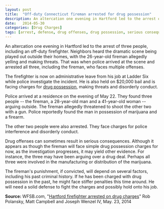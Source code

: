 ```yaml
---
layout: post
title:  "Off-duty Connecticut fireman arrested for drug possession"
description: An altercation one evening in Hartford led to the arrest of three people, including an off-duty firefighter. Neighbors heard the dramatic scene being played out outside their homes, with the 26-year-old fireman allegedly yelling and making threats. That was when police arrived at the scene and arrested all three, including the fireman, who faces multiple offenses.
date:   2014-05-30
categories: [Drug Charges] 
tags: [arrest, defense, drug offenses, drug possession, serious consequences]
---
```


<p>An altercation one evening in Hartford led to the arrest of three people, including an off-duty firefighter. Neighbors heard the dramatic scene being played out outside their homes, with the 26-year-old fireman allegedly yelling and making threats. That was when police arrived at the scene and arrested all three, including the fireman, who faces multiple offenses.</p><p>The firefighter is now on administrative leave from his job at Ladder Six while police investigate the incident. He is also held on $20,000 bail and is facing charges for <a href="/Drug-Charges/Drug-Charges.html" >drug possession</a>, making threats and disorderly conduct.</p> <p>Police arrived at a residence on the evening of May 22. They found three people -- the fireman, a 28-year-old man and a 41-year-old woman -- arguing outside. The fireman allegedly threatened to shoot the other two with a gun. Police reportedly found the man in possession of marijuana and a firearm.</p><p>The other two people were also arrested. They face charges for police interference and disorderly conduct.</p><p>Drug offenses can sometimes result in serious consequences. Although it appears as though the fireman will face simple drug possession charges for now, as the investigation progresses, it may yield other evidence. For instance, the three may have been arguing over a drug deal. Perhaps all three were involved in the manufacturing or distribution of the marijuana.</p><p>The fireman's punishment, if convicted, will depend on several factors, including his past criminal history. If he has been charged with drug possession in the past, he might face stiffer penalties this time around. He will need a solid defense to fight the charges and possibly hold onto his job.</p><p> <b>Source:&nbsp;</b>WFSB.com, "<a href="http://www.wfsb.com/story/25598123/firefighter-arrested-on-drug-charges" target="_blank">Hartford firefighter arrested on drug charges</a>" Rob Polansky, Matt Campbell and Joseph Wenzel IV, May. 23, 2014 </p>